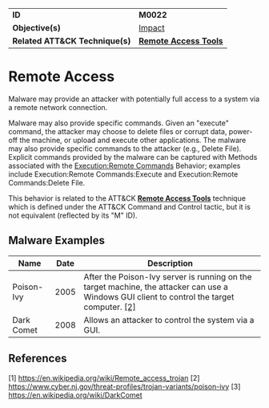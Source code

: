 |||
|---------|------------------------|
|**ID**|**M0022**|
|**Objective(s)**| [Impact](https://github.com/MBCProject/mbc-markdown/tree/master/impact)|
|**Related ATT&CK Technique(s)**|[**Remote Access Tools**](https://attack.mitre.org/techniques/T1219/)|


Remote Access
=============
Malware may provide an attacker with potentially full access to a system via a remote network connection. 

Malware may also provide specific commands. Given an "execute" command, the attacker may choose to delete files or corrupt data, power-off the machine, or upload and execute other applications. The malware may also provide specific commands to the attacker (e.g., Delete File). Explicit commands provided by the malware can be captured with Methods associated with the [Execution:Remote Commands](https://github.com/MBCProject/mbc-markdown/blob/master/execution/remote-commands.md) Behavior; examples include Execution:Remote Commands:Execute and Execution:Remote Commands:Delete File.

This behavior is related to the ATT&CK [**Remote Access Tools**](https://attack.mitre.org/techniques/T1219/) technique which is defined under the ATT&CK Command and Control tactic, but it is not equivalent (reflected by its "M" ID).

Malware Examples
----------------
|Name|Date|Description|
|-----------------------------|--------|-----------------------------|
| Poison-Ivy | 2005 | After the Poison-Ivy server is running on the target machine, the attacker can use a Windows GUI client to control the target computer. [[2]](#2)| 
| Dark Comet | 2008 | Allows an attacker to control the system via a GUI. |

References
----------
<a name="1">[1]</a> https://en.wikipedia.org/wiki/Remote_access_trojan
<a name="2">[2]</a> https://www.cyber.nj.gov/threat-profiles/trojan-variants/poison-ivy
<a name="3">[3]</a> https://en.wikipedia.org/wiki/DarkComet